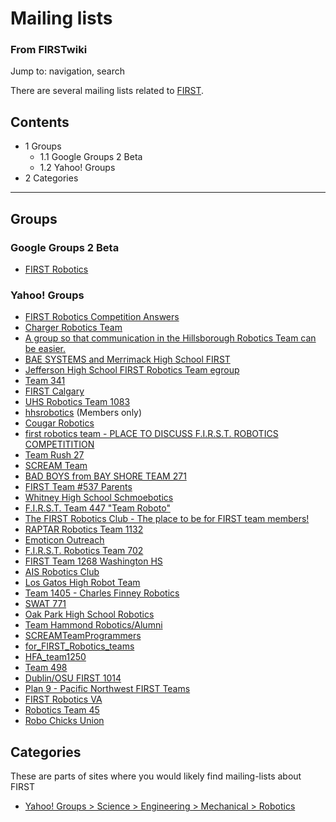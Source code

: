 # Mailing lists

### From FIRSTwiki

Jump to: navigation, search

There are several mailing lists related to [FIRST](first).

  

## Contents

  * 1 Groups
    * 1.1 Google Groups 2 Beta
    * 1.2 Yahoo! Groups
  * 2 Categories  
---  
  

## Groups


### Google Groups 2 Beta

  * [FIRST Robotics](http://groups-beta.google.com/group/FIRST-Robotics "http://groups-beta.google.com/group/FIRST-Robotics" )


### Yahoo! Groups

  * [FIRST Robotics Competition Answers](http://groups.yahoo.com/group/FRCtech2002/ "http://groups.yahoo.com/group/FRCtech2002/" )
  * [Charger Robotics Team](http://groups.yahoo.com/group/Team537/ "http://groups.yahoo.com/group/Team537/" )
  * [A group so that communication in the Hillsborough Robotics Team can be easier.](http://groups.yahoo.com/group/roboraiders/ "http://groups.yahoo.com/group/roboraiders/" )
  * [BAE SYSTEMS and Merrimack High School FIRST](http://groups.yahoo.com/group/mhsfirst/ "http://groups.yahoo.com/group/mhsfirst/" )
  * [Jefferson High School FIRST Robotics Team egroup](http://groups.yahoo.com/group/jhsrobotics/ "http://groups.yahoo.com/group/jhsrobotics/" )
  * [Team 341](http://groups.yahoo.com/group/team341/ "http://groups.yahoo.com/group/team341/" )
  * [FIRST Calgary](http://groups.yahoo.com/group/FIRSTCALGARY/ "http://groups.yahoo.com/group/FIRSTCALGARY/" )
  * [UHS Robotics Team 1083](http://groups.yahoo.com/group/uhsrobotics1083/ "http://groups.yahoo.com/group/uhsrobotics1083/" )
  * [hhsrobotics](http://groups.yahoo.com/group/hhsrobotics/ "http://groups.yahoo.com/group/hhsrobotics/" ) (Members only) 
  * [Cougar Robotics](http://groups.yahoo.com/group/cougarrobotics/ "http://groups.yahoo.com/group/cougarrobotics/" )
  * [first robotics team - PLACE TO DISCUSS F.I.R.S.T. ROBOTICS COMPETITITION](http://groups.yahoo.com/group/firstroboticsteam/ "http://groups.yahoo.com/group/firstroboticsteam/" )
  * [Team Rush 27](http://groups.yahoo.com/group/Rush27/ "http://groups.yahoo.com/group/Rush27/" )
  * [SCREAM Team](http://groups.yahoo.com/group/FordSCREAMteam/ "http://groups.yahoo.com/group/FordSCREAMteam/" )
  * [BAD BOYS from BAY SHORE TEAM 271](http://groups.yahoo.com/group/badboyst271/ "http://groups.yahoo.com/group/badboyst271/" )
  * [FIRST Team #537 Parents](http://groups.yahoo.com/group/Team537Parents/ "http://groups.yahoo.com/group/Team537Parents/" )
  * [Whitney High School Schmoebotics](http://groups.yahoo.com/group/schmoebotics/ "http://groups.yahoo.com/group/schmoebotics/" )
  * [F.I.R.S.T. Team 447 "Team Roboto"](http://groups.yahoo.com/group/roboto447/ "http://groups.yahoo.com/group/roboto447/" )
  * [The FIRST Robotics Club - The place to be for FIRST team members!](http://groups.yahoo.com/group/thefirstroboticsclub/ "http://groups.yahoo.com/group/thefirstroboticsclub/" )
  * [RAPTAR Robotics Team 1132](http://groups.yahoo.com/group/teamraptar/ "http://groups.yahoo.com/group/teamraptar/" )
  * [Emoticon Outreach](http://groups.yahoo.com/group/emoticon-outreach/ "http://groups.yahoo.com/group/emoticon-outreach/" )
  * [F.I.R.S.T. Robotics Team 702](http://groups.yahoo.com/group/BagelBytes/ "http://groups.yahoo.com/group/BagelBytes/" )
  * [FIRST Team 1268 Washington HS](http://groups.yahoo.com/group/Team1268/ "http://groups.yahoo.com/group/Team1268/" )
  * [AIS Robotics Club](http://groups.yahoo.com/group/AISRoboticsClub/ "http://groups.yahoo.com/group/AISRoboticsClub/" )
  * [Los Gatos High Robot Team](http://groups.yahoo.com/group/lghsrobot/ "http://groups.yahoo.com/group/lghsrobot/" )
  * [Team 1405 - Charles Finney Robotics](http://groups.yahoo.com/group/team1405/ "http://groups.yahoo.com/group/team1405/" )
  * [SWAT 771](http://groups.yahoo.com/group/SWAT_robotics/ "http://groups.yahoo.com/group/SWAT_robotics/" )
  * [Oak Park High School Robotics](http://groups.yahoo.com/group/oakparkrobotics/ "http://groups.yahoo.com/group/oakparkrobotics/" )
  * [Team Hammond Robotics/Alumni](http://groups.yahoo.com/group/hammondgeeks/ "http://groups.yahoo.com/group/hammondgeeks/" )
  * [SCREAMTeamProgrammers](http://groups.yahoo.com/group/1037Programmers/ "http://groups.yahoo.com/group/1037Programmers/" )
  * [for_FIRST_Robotics_teams](http://groups.yahoo.com/group/first_robotics_teams_group/ "http://groups.yahoo.com/group/first_robotics_teams_group/" )
  * [HFA_team1250](http://groups.yahoo.com/group/team1250/ "http://groups.yahoo.com/group/team1250/" )
  * [Team 498](http://groups.yahoo.com/group/cactusrobotics/ "http://groups.yahoo.com/group/cactusrobotics/" )
  * [Dublin/OSU FIRST 1014](http://groups.yahoo.com/group/FIRST1014/ "http://groups.yahoo.com/group/FIRST1014/" )
  * [Plan 9 - Pacific Northwest FIRST Teams](http://groups.yahoo.com/group/plan9_first/ "http://groups.yahoo.com/group/plan9_first/" )
  * [FIRST Robotics VA](http://groups.yahoo.com/group/firstroboticsva/ "http://groups.yahoo.com/group/firstroboticsva/" )
  * [Robotics Team 45](http://groups.yahoo.com/group/technokats/ "http://groups.yahoo.com/group/technokats/" )
  * [Robo Chicks Union](http://groups.yahoo.com/group/FIRSTRCU/ "http://groups.yahoo.com/group/FIRSTRCU/" )


## Categories

These are parts of sites where you would likely find mailing-lists about FIRST

  * [Yahoo! Groups > Science > Engineering > Mechanical > Robotics](http://dir.groups.yahoo.com/dir/Science/Engineering/Mechanical/Robotics "http://dir.groups.yahoo.com/dir/Science/Engineering/Mechanical/Robotics" )

